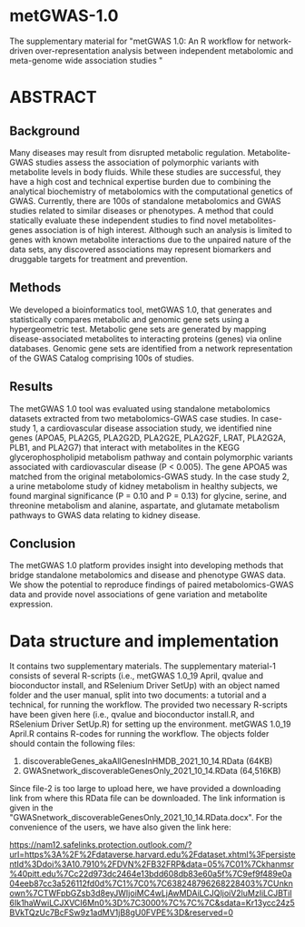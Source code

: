 # metGWAS-1.0
The supplementary material for "metGWAS 1.0: An R workflow for network-driven over-representation analysis between independent metabolomic and meta-genome wide association studies "

# ABSTRACT 

## Background
Many diseases may result from disrupted metabolic regulation. Metabolite-GWAS studies assess the association of polymorphic variants with metabolite levels in body fluids. While these studies are successful, they have a high cost and technical expertise burden due to combining the analytical biochemistry of metabolomics with the computational genetics of GWAS. Currently, there are 100s of standalone metabolomics and GWAS studies related to similar diseases or phenotypes. A method that could statically evaluate these independent studies to find novel metabolites-genes association is of high interest. Although such an analysis is limited to genes with known metabolite interactions due to the unpaired nature of the data sets, any discovered associations may represent biomarkers and druggable targets for treatment and prevention. 

## Methods
We developed a bioinformatics tool, metGWAS 1.0, that generates and statistically compares metabolic and genomic gene sets using a hypergeometric test. Metabolic gene sets are generated by mapping disease-associated metabolites to interacting proteins (genes) via online databases. Genomic gene sets are identified from a network representation of the GWAS Catalog comprising 100s of studies. 

## Results
The metGWAS 1.0 tool was evaluated using standalone metabolomics datasets extracted from two metabolomics-GWAS case studies. In case-study 1, a cardiovascular disease association study, we identified nine genes (APOA5, PLA2G5, PLA2G2D, PLA2G2E, PLA2G2F, LRAT, PLA2G2A, PLB1, and PLA2G7) that interact with metabolites in the KEGG glycerophospholipid metabolism pathway and contain polymorphic variants associated with cardiovascular disease (P < 0.005). The gene APOA5 was matched from the original metabolomics-GWAS study. In the case study 2,  a urine metabolome study of kidney metabolism in healthy subjects, we found marginal significance (P = 0.10 and P = 0.13) for glycine, serine, and threonine metabolism and alanine, aspartate, and glutamate metabolism pathways to GWAS data relating to kidney disease. 

## Conclusion
The metGWAS 1.0 platform provides insight into developing methods that bridge standalone metabolomics and disease and phenotype GWAS data. We show the potential to reproduce findings of paired metabolomics-GWAS data and provide novel associations of gene variation and metabolite expression.

# Data structure and implementation
It contains two supplementary materials. The supplementary material-1 consists of several R-scripts (i.e., metGWAS 1.0_19 April, qvalue and bioconductor install, and RSelenium Driver SetUp) with an object named folder and the user manual, split into two documents: a tutorial and a technical, for running the workflow. The provided two necessary R-scripts have been given here (i.e., qvalue and bioconductor install.R, and RSelenium Driver SetUp.R) for setting up the environment. metGWAS 1.0_19 April.R contains R-codes for running the workflow. The objects folder should contain the following files:

1. discoverableGenes_akaAllGenesInHMDB_2021_10_14.RData (64KB)
2. GWASnetwork_discoverableGenesOnly_2021_10_14.RData (64,516KB)

Since file-2 is too large to upload here, we have provided a downloading link from where this RData file can be downloaded. The link information is given in the "GWASnetwork_discoverableGenesOnly_2021_10_14.RData.docx". For the convenience of the users, we have also given the link here:

https://nam12.safelinks.protection.outlook.com/?url=https%3A%2F%2Fdataverse.harvard.edu%2Fdataset.xhtml%3FpersistentId%3Ddoi%3A10.7910%2FDVN%2FB32FRP&data=05%7C01%7Ckhanmsr%40pitt.edu%7Cc22d973dc2464e13bdd608db83e60a5f%7C9ef9f489e0a04eeb87cc3a526112fd0d%7C1%7C0%7C638248796268228403%7CUnknown%7CTWFpbGZsb3d8eyJWIjoiMC4wLjAwMDAiLCJQIjoiV2luMzIiLCJBTiI6Ik1haWwiLCJXVCI6Mn0%3D%7C3000%7C%7C%7C&sdata=Kr13ycc24z5BVkTQzUc7BcFSw9z1adMV1jB8gU0FVPE%3D&reserved=0


